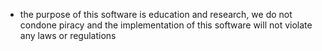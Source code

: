 - the purpose of this software is education and research, we do not condone piracy and the implementation of this software will not violate any laws or regulations